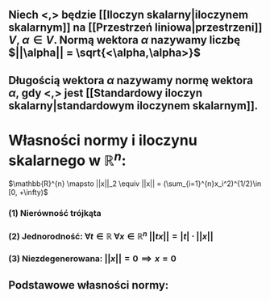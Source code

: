 ## Niech $<,>$ będzie [[Iloczyn skalarny|iloczynem skalarnym]] na [[Przestrzeń liniowa|przestrzeni]] $V$, $\alpha \in V$. **Normą wektora** $\alpha$ nazywamy liczbę $||\alpha|| = \sqrt{<\alpha,\alpha>}$

## **Długością wektora** $\alpha$ nazywamy normę wektora $\alpha$, gdy $<,>$ jest [[Standardowy iloczyn skalarny|standardowym iloczynem skalarnym]].



# Własności normy i iloczynu skalarnego w $\mathbb{R}^n$:
$\mathbb{R}^{n} \mapsto ||x||_2 \equiv ||x|| = (\sum_{i=1}^{n}x_i^2)^{1/2}\in [0, +\infty)$
### (1) **Nierówność trójkąta**
### (2) **Jednorodność**: $\forall t \in \mathbb{R} \: \forall x \in \mathbb{R}^n \: ||tx|| = |t|\cdot ||x||$
### (3) **Niezdegenerowana**: $||x|| = 0 \implies x = 0$

## **Podstawowe własności normy**:
###